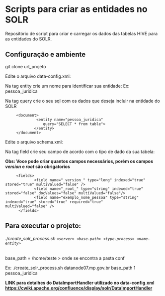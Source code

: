 #  Scripts para criar as entidades no SOLR
Repositório de script para criar e carregar os dados das tabelas HIVE para as entidades do SOLR.

## Configuração e ambiente

git clone url_projeto

Edite o arquivo data-config.xml:

Na tag entity crie um nome para identificar sua entidade: Ex: pessoa_juridica

Na tag query crie o seu sql com os dados que deseja incluir na entidade do SOLR


         <document>
                  <entity name="pessoa_juridica"
                     query="SELECT * from table">
                 </entity>
         </document>

Edite o arquivo schema.xml:

Na tag field crie seu campo de acordo com o tipo de dado da sua tabela:

**Obs: Voce pode criar quantos campos necessários, porém os campos _version_ e _root_ são obrigatorios**

         <fields>
                 <field name="_version_" type="long" indexed="true" stored="true" multiValued="false" />
                 <field name="_root_" type="string" indexed="true" stored="false" docValues="false" multiValued="false"/>
                 <field name="exemplo_nome_pessoa" type="string" indexed="true" stored="true" required="true"          multiValued="false" />
          </fields>

## Para executar o projeto:

###### ./create_solr_process.sh  `<server> <base-path> <type-process> <name-entity>`
         
base_path = /home/teste > onde se encontra a pasta conf 
         
Ex: ./create_solr_process.sh datanode07.mp.gov.br base_path 1 pessoa_juridica


**LINK para detalhes do DataImportHandler utilizado no data-config.xml  https://cwiki.apache.org/confluence/display/solr/DataImportHandler**
